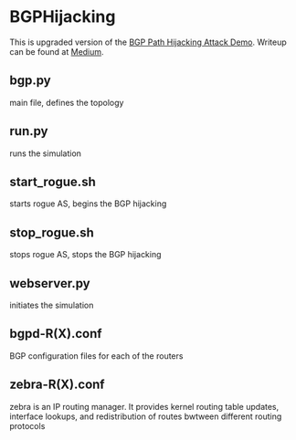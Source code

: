 # BGPHijacking

This is upgraded version of the [BGP Path Hijacking Attack Demo](https://github.com/mininet/mininet/wiki/BGP-Path-Hijacking-Attack-Demo). Writeup can be found at [Medium](https://jl4730.medium.com/bgp-path-hijacking-attack-inside-mininet-d5414a4ce429).

## bgp.py
main file, defines the topology

## run.py
runs the simulation

## start_rogue.sh
starts rogue AS, begins the BGP hijacking

## stop_rogue.sh
stops rogue AS, stops the BGP hijacking

## webserver.py
initiates the simulation

## bgpd-R(X).conf
BGP configuration files for each of the routers

## zebra-R(X).conf
zebra is an IP routing manager. It provides kernel routing table updates, interface lookups, and redistribution of routes bwtween different routing protocols
